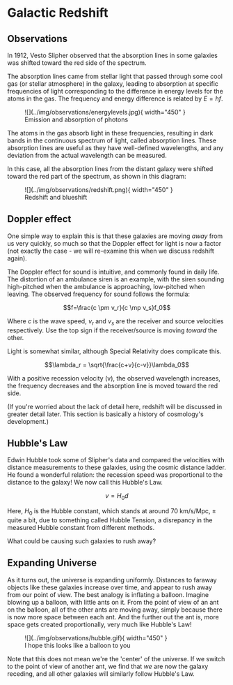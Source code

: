 # Galactic Redshift

## Observations

In 1912, Vesto Slipher observed that the absorption lines in some galaxies was shifted toward the red side of the spectrum. 

The absorption lines came from stellar light that passed through some cool gas (or stellar atmosphere) in the galaxy, leading to absorption at specific frequencies of light corresponding to the difference in energy levels for the atoms in the gas. The frequency and energy difference is related by $E=hf$.

<figure markdown>
  ![](../img/observations/energylevels.jpg){ width="450" }
  <figcaption>Emission and absorption of photons</figcaption>
</figure>

The atoms in the gas absorb light in these frequencies, resulting in dark bands in the continuous spectrum of light, called absorption lines. These absorption lines are useful as they have well-defined wavelengths, and any deviation from the actual wavelength can be measured.

In this case, all the absorption lines from the distant galaxy were shifted toward the red part of the spectrum, as shown in this diagram:

<figure markdown>
  ![](../img/observations/redshift.png){ width="450" }
  <figcaption>Redshift and blueshift</figcaption>
</figure>

## Doppler effect

One simple way to explain this is that these galaxies are moving *away* from us very quickly, so much so that the Doppler effect for light is now a factor (not exactly the case - we will re-examine this when we discuss redshift again).

The Doppler effect for sound is intuitive, and commonly found in daily life. The distortion of an ambulance siren is an example, with the siren sounding high-pitched when the ambulance is approaching, low-pitched when leaving. The observed frequency for sound follows the formula:

$$f=\frac{c \pm v_r}{c \mp v_s}f_0$$

Where $c$ is the wave speed, $v_r$ and $v_s$ are the receiver and source velocities respectively. Use the top sign if the receiver/source is moving *toward* the other.

Light is somewhat similar, although Special Relativity does complicate this.

$$\lambda_r = \sqrt{\frac{c+v}{c-v}}\lambda_0$$

With a positive recession velocity (v), the observed wavelength increases, the frequency decreases and the absorption line is moved toward the red side.

(If you're worried about the lack of detail here, redshift will be discussed in greater detail later. This section is basically a history of cosmology's development.)

## Hubble's Law

Edwin Hubble took some of Slipher's data and compared the velocities with distance measurements to these galaxies, using the cosmic distance ladder. He found a wonderful relation: the recession speed was proportional to the distance to the galaxy! We now call this Hubble's Law.

$$v = H_0 d$$

Here, $H_0$ is the Hubble constant, which stands at around 70 km/s/Mpc, $\pm$ quite a bit, due to something called Hubble Tension, a disrepancy in the measured Hubble constant from different methods.

What could be causing such galaxies to rush away?

## Expanding Universe

As it turns out, the universe is expanding uniformly. Distances to faraway objects like these galaxies increase over time, and appear to rush away from our point of view. The best analogy is inflating a balloon. Imagine blowing up a balloon, with little ants on it. From the point of view of an ant on the balloon, all of the other ants are moving away, simply because there is now more space between each ant. And the further out the ant is, more space gets created proportionally, very much like Hubble's Law!

<figure markdown>
  ![](../img/observations/hubble.gif){ width="450" }
  <figcaption>I hope this looks like a balloon to you</figcaption>
</figure>

Note that this does not mean we're the 'center' of the universe. If we switch to the point of view of another ant, we find that *we* are now the galaxy receding, and all other galaxies will similarly follow Hubble's Law.